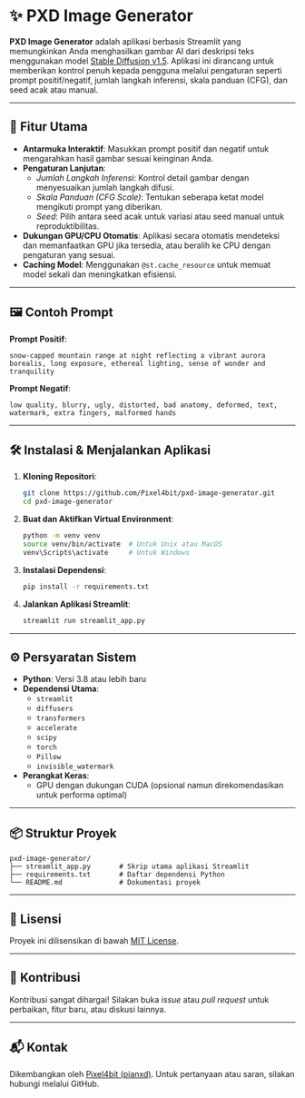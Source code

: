 # ✨ PXD Image Generator

**PXD Image Generator** adalah aplikasi berbasis Streamlit yang memungkinkan Anda menghasilkan gambar AI dari deskripsi teks menggunakan model [Stable Diffusion v1.5](https://huggingface.co/runwayml/stable-diffusion-v1-5). Aplikasi ini dirancang untuk memberikan kontrol penuh kepada pengguna melalui pengaturan seperti prompt positif/negatif, jumlah langkah inferensi, skala panduan (CFG), dan seed acak atau manual.

---

## 🚀 Fitur Utama

- **Antarmuka Interaktif**: Masukkan prompt positif dan negatif untuk mengarahkan hasil gambar sesuai keinginan Anda.
- **Pengaturan Lanjutan**:
  - *Jumlah Langkah Inferensi*: Kontrol detail gambar dengan menyesuaikan jumlah langkah difusi.
  - *Skala Panduan (CFG Scale)*: Tentukan seberapa ketat model mengikuti prompt yang diberikan.
  - *Seed*: Pilih antara seed acak untuk variasi atau seed manual untuk reproduktibilitas.
- **Dukungan GPU/CPU Otomatis**: Aplikasi secara otomatis mendeteksi dan memanfaatkan GPU jika tersedia, atau beralih ke CPU dengan pengaturan yang sesuai.
- **Caching Model**: Menggunakan `@st.cache_resource` untuk memuat model sekali dan meningkatkan efisiensi.

---

## 🖼️ Contoh Prompt

**Prompt Positif**:
```
snow-capped mountain range at night reflecting a vibrant aurora borealis, long exposure, ethereal lighting, sense of wonder and tranquility
```

**Prompt Negatif**:
```
low quality, blurry, ugly, distorted, bad anatomy, deformed, text, watermark, extra fingers, malformed hands
```

---

## 🛠️ Instalasi & Menjalankan Aplikasi

1. **Kloning Repositori**:
   ```bash
   git clone https://github.com/Pixel4bit/pxd-image-generator.git
   cd pxd-image-generator
   ```

2. **Buat dan Aktifkan Virtual Environment**:
   ```bash
   python -m venv venv
   source venv/bin/activate  # Untuk Unix atau MacOS
   venv\Scripts\activate     # Untuk Windows
   ```

3. **Instalasi Dependensi**:
   ```bash
   pip install -r requirements.txt
   ```

4. **Jalankan Aplikasi Streamlit**:
   ```bash
   streamlit run streamlit_app.py
   ```

---

## ⚙️ Persyaratan Sistem

- **Python**: Versi 3.8 atau lebih baru
- **Dependensi Utama**:
  - `streamlit`
  - `diffusers`
  - `transformers`
  - `accelerate`
  - `scipy`
  - `torch`
  - `Pillow`
  - `invisible_watermark`
- **Perangkat Keras**:
  - GPU dengan dukungan CUDA (opsional namun direkomendasikan untuk performa optimal)

---

## 📦 Struktur Proyek

```
pxd-image-generator/
├── streamlit_app.py       # Skrip utama aplikasi Streamlit
├── requirements.txt       # Daftar dependensi Python
└── README.md              # Dokumentasi proyek
```

---

## 📄 Lisensi

Proyek ini dilisensikan di bawah [MIT License](LICENSE).

---

## 🙌 Kontribusi

Kontribusi sangat dihargai! Silakan buka *issue* atau *pull request* untuk perbaikan, fitur baru, atau diskusi lainnya.

---

## 📬 Kontak

Dikembangkan oleh [Pixel4bit (pianxd)](https://github.com/Pixel4bit). Untuk pertanyaan atau saran, silakan hubungi melalui GitHub.

